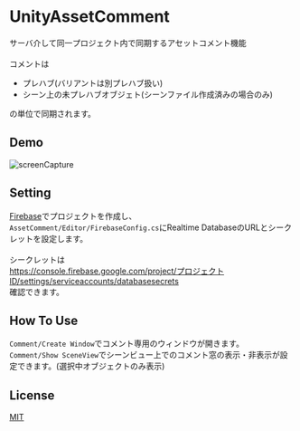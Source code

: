 # UnityAssetComment
サーバ介して同一プロジェクト内で同期するアセットコメント機能<br>
 <br>
コメントは 
- プレハブ(バリアントは別プレハブ扱い)
- シーン上の未プレハブオブジェト(シーンファイル作成済みの場合のみ)

の単位で同期されます。

## Demo
![screenCapture](https://user-images.githubusercontent.com/17733911/93001462-0f48f700-f56a-11ea-9bed-c5f40109c8b1.gif)

## Setting
[Firebase](https://console.firebase.google.com/)でプロジェクトを作成し、<br>
`AssetComment/Editor/FirebaseConfig.cs`にRealtime DatabaseのURLとシークレットを設定します。<br>
<br>
シークレットは<br>
https://console.firebase.google.com/project/プロジェクトID/settings/serviceaccounts/databasesecrets<br>
確認できます。

## How To Use
`Comment/Create Window`でコメント専用のウィンドウが開きます。<br>
`Comment/Show SceneView`でシーンビュー上でのコメント窓の表示・非表示が設定できます。(選択中オブジェクトのみ表示)

## License
[MIT](https://github.com/Itoen/UnityAssetComment/blob/master/LICENSE)
